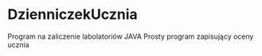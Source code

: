 DzienniczekUcznia
=================
Program na zaliczenie labolatoriów JAVA
Prosty program zapisujący oceny ucznia
